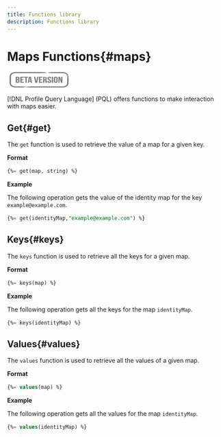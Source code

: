 ```yaml
---
title: Functions library
description: Functions library
---
```

# Maps Functions{#maps}

![](../../assets/do-not-localize/badge.png)

[!DNL Profile Query Language] (PQL) offers functions to make interaction with maps easier. 

## Get{#get}

The `get` function is used to retrieve the value of a map for a given key.

**Format**

```sql
{%= get(map, string) %}
```

**Example**

The following operation gets the value of the identity map for the key `example@example.com`.

```sql
{%= get(identityMap,"example@example.com") %}
```

## Keys{#keys}

The `keys` function is used to retrieve all the keys for a given map.

**Format**

```sql
{%= keys(map) %}
```

**Example**

The following operation gets all the keys for the map `identityMap`.

```sql
{%= keys(identityMap) %}
```

## Values{#values}

The `values` function is used to retrieve all the values of a given map.

**Format**

```sql
{%= values(map) %}
```

**Example**

The following operation gets all the values for the map `identityMap`.

```sql
{%= values(identityMap) %}
```
